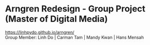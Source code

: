 # Arngren Redesign - Group Project (Master of Digital Media)
https://linhpydo.github.io/arngren/ <br>
Group Member: Linh Do | Carman Tam | Mandy Kwan | Hans Mensah
